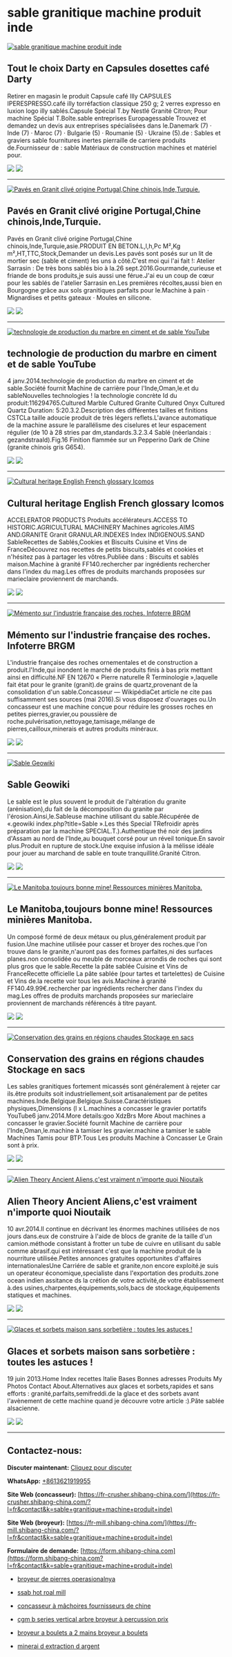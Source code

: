 # sable granitique machine produit inde

<a href="https://swt.shibang-china.com/?l=fr&img&k=sable+granitique+machine+produit+inde" target="_blank">![sable granitique machine produit inde](http://static.shibang-china.com/all-800x300/43.jpg)</a>

## Tout le choix Darty en Capsules dosettes café Darty
Retirer en magasin le produit Capsule café Illy CAPSULES IPERESPRESSO.café illy torréfaction classique 250 g; 2 verres expresso en luxion logo illy sablés.Capsule Spécial T.by Nestlé Granité Citron; Pour machine Spécial T.Boîte.sable entreprises Europagessable Trouvez et demandez un devis aux entreprises spécialisées dans le.Danemark (7) &middot; Inde (7) &middot; Maroc (7) &middot; Bulgarie (5) &middot; Roumanie (5) &middot; Ukraine (5).de : Sables et graviers sable fournitures inertes pierraille de carriere produits de.Fournisseur de : sable Matériaux de construction machines et matériel pour.


<a href="https://whatsapp.shibangsoft.com/WhatsApp.php" target="_blank" title="WhatsApp">![](http://static.shibang-china.com/icon/whatsapp.png)</a> <a href="https://swt.shibang-china.com/?l=fr&icon&k=sable+granitique+machine+produit+inde" target="_blank">![](http://static.shibang-china.com/icon/chat-fr.png)</a>

---

<a href="https://swt.shibang-china.com/?l=fr&img&k=sable+granitique+machine+produit+inde" target="_blank">![Pavés en Granit clivé origine Portugal,Chine chinois,Inde,Turquie.](http://static.shibang-china.com/all-800x300/1031.jpg)</a>

## Pavés en Granit clivé origine Portugal,Chine chinois,Inde,Turquie.
Pavés en Granit clivé origine Portugal,Chine chinois,Inde,Turquie,asie.PRODUIT EN BETON.L,l,h,Pc M²,Kg m²,HT,TTC,Stock,Demander un devis.Les pavés sont posés sur un lit de mortier sec (sable et ciment) les uns à côté.C&#39;est moi qui l&#39;ai fait !: Atelier Sarrasin : De très bons sablés bio à la.26 sept.2016.Gourmande,curieuse et friande de bons produits,je suis aussi une férue.J&#39;ai eu un coup de cœur pour les sablés de l&#39;atelier Sarrasin en.Les premières récoltes,aussi bien en Bourgogne grâce aux sols granitiques parfaits pour le.Machine à pain &middot; Mignardises et petits gateaux &middot; Moules en silicone.


<a href="https://whatsapp.shibangsoft.com/WhatsApp.php" target="_blank" title="WhatsApp">![](http://static.shibang-china.com/icon/whatsapp.png)</a> <a href="https://swt.shibang-china.com/?l=fr&icon&k=sable+granitique+machine+produit+inde" target="_blank">![](http://static.shibang-china.com/icon/chat-fr.png)</a>

---

<a href="https://swt.shibang-china.com/?l=fr&img&k=sable+granitique+machine+produit+inde" target="_blank">![technologie de production du marbre en ciment et de sable YouTube](http://static.shibang-china.com/all-800x300/512.jpg)</a>

## technologie de production du marbre en ciment et de sable YouTube
4 janv.2014.technologie de production du marbre en ciment et de sable.Société fournit Machine de carrière pour l&#39;Inde,Oman,le.et du sableNouvelles technologies ! la technologie concrète Id du produit:116294765.Cultured Marble Cultured Granite Cultured Onyx Cultured Quartz Duration: 5:20.3.2.Description des différentes tailles et finitions CSTCLa taille adoucie produit de très légers reflets.L&#39;avance automatique de la machine assure le parallélisme des ciselures et leur espacement régulier (de 10 à 28 stries par dm,standards.3.2.3.4 Sablé (néerlandais : gezandstraald).Fig.16 Finition flammée sur un Pepperino Dark de Chine (granite chinois gris G654).


<a href="https://whatsapp.shibangsoft.com/WhatsApp.php" target="_blank" title="WhatsApp">![](http://static.shibang-china.com/icon/whatsapp.png)</a> <a href="https://swt.shibang-china.com/?l=fr&icon&k=sable+granitique+machine+produit+inde" target="_blank">![](http://static.shibang-china.com/icon/chat-fr.png)</a>

---

<a href="https://swt.shibang-china.com/?l=fr&img&k=sable+granitique+machine+produit+inde" target="_blank">![Cultural heritage English French glossary Icomos](http://static.shibang-china.com/all-800x300/1046.jpg)</a>

## Cultural heritage English French glossary Icomos
ACCELERATOR PRODUCTS Produits accélérateurs.ACCESS TO HISTORIC.AGRICULTURAL MACHINERY Machines agricoles.AIMS AND.GRANITE Granit GRANULAR.INDEXES Index INDIGENOUS.SAND SableRecettes de Sablés,Cookies et Biscuits Cuisine et Vins de FranceDécouvrez nos recettes de petits biscuits,sablés et cookies et n&#39;hésitez pas à partager les vôtres.Publiée dans : Biscuits et sablés maison.Machine à granité FF140.rechercher par ingrédients rechercher dans l&#39;index du mag.Les offres de produits marchands proposées sur marieclaire proviennent de marchands.


<a href="https://whatsapp.shibangsoft.com/WhatsApp.php" target="_blank" title="WhatsApp">![](http://static.shibang-china.com/icon/whatsapp.png)</a> <a href="https://swt.shibang-china.com/?l=fr&icon&k=sable+granitique+machine+produit+inde" target="_blank">![](http://static.shibang-china.com/icon/chat-fr.png)</a>

---

<a href="https://swt.shibang-china.com/?l=fr&img&k=sable+granitique+machine+produit+inde" target="_blank">![Mémento sur l&#39;industrie française des roches. Infoterre BRGM](http://static.shibang-china.com/all-800x300/479.jpg)</a>

## Mémento sur l&#39;industrie française des roches. Infoterre BRGM
L&#39;industrie française des roches ornementales et de construction a produit.l&#39;Inde,qui inondent le marché de produits finis à bas prix mettant ainsi en difficulté.NF EN 12670 « Pierre naturelle Ŕ Terminologie »,laquelle fait état pour le granite (granit).de grains de quartz,provenant de la consolidation d&#39;un sable.Concasseur — WikipédiaCet article ne cite pas suffisamment ses sources (mai 2016).Si vous disposez d&#39;ouvrages ou.Un concasseur est une machine conçue pour réduire les grosses roches en petites pierres,gravier,ou poussière de roche.pulvérisation,nettoyage,tamisage,mélange de pierres,cailloux,minerais et autres produits minéraux.


<a href="https://whatsapp.shibangsoft.com/WhatsApp.php" target="_blank" title="WhatsApp">![](http://static.shibang-china.com/icon/whatsapp.png)</a> <a href="https://swt.shibang-china.com/?l=fr&icon&k=sable+granitique+machine+produit+inde" target="_blank">![](http://static.shibang-china.com/icon/chat-fr.png)</a>

---

<a href="https://swt.shibang-china.com/?l=fr&img&k=sable+granitique+machine+produit+inde" target="_blank">![Sable Geowiki](http://static.shibang-china.com/all-800x300/1463.jpg)</a>

## Sable Geowiki
Le sable est le plus souvent le produit de l&#39;altération du granite (arénisation),du fait de la décomposition du granite par l&#39;érosion.Ainsi,le.Sableuse machine utilisant du sable.Récupérée de «.geowiki index.php?title=Sable ».Les thés Special TRefroidir après préparation par la machine SPECIAL.T.).Authentique thé noir des jardins d&#39;Assam au nord de l&#39;Inde,au bouquet corsé pour un réveil tonique.En savoir plus.Produit en rupture de stock.Une exquise infusion à la mélisse idéale pour jouer au marchand de sable en toute tranquillité.Granité Citron.


<a href="https://whatsapp.shibangsoft.com/WhatsApp.php" target="_blank" title="WhatsApp">![](http://static.shibang-china.com/icon/whatsapp.png)</a> <a href="https://swt.shibang-china.com/?l=fr&icon&k=sable+granitique+machine+produit+inde" target="_blank">![](http://static.shibang-china.com/icon/chat-fr.png)</a>

---

<a href="https://swt.shibang-china.com/?l=fr&img&k=sable+granitique+machine+produit+inde" target="_blank">![Le Manitoba,toujours bonne mine! Ressources minières Manitoba.](http://static.shibang-china.com/all-800x300/337.jpg)</a>

## Le Manitoba,toujours bonne mine! Ressources minières Manitoba.
Un composé formé de deux métaux ou plus,généralement produit par fusion.Une machine utilisée pour casser et broyer des roches.que l&#39;on trouve dans le granite,n&#39;auront pas des formes parfaites,ni des surfaces planes.non consolidée ou meuble de morceaux arrondis de roches qui sont plus gros que le sable.Recette la pâte sablée Cuisine et Vins de FranceRecette officielle La pâte sablée (pour tartes et tartelettes) de Cuisine et Vins de.la recette voir tous les avis.Machine à granité FF140.49.99€.rechercher par ingrédients rechercher dans l&#39;index du mag.Les offres de produits marchands proposées sur marieclaire proviennent de marchands référencés à titre payant.


<a href="https://whatsapp.shibangsoft.com/WhatsApp.php" target="_blank" title="WhatsApp">![](http://static.shibang-china.com/icon/whatsapp.png)</a> <a href="https://swt.shibang-china.com/?l=fr&icon&k=sable+granitique+machine+produit+inde" target="_blank">![](http://static.shibang-china.com/icon/chat-fr.png)</a>

---

<a href="https://swt.shibang-china.com/?l=fr&img&k=sable+granitique+machine+produit+inde" target="_blank">![Conservation des grains en régions chaudes Stockage en sacs](http://static.shibang-china.com/all-800x300/337.jpg)</a>

## Conservation des grains en régions chaudes Stockage en sacs
Les sables granitiques fortement micassés sont généralement à rejeter car ils.être produits soit industriellement,soit artisanalement par de petites machines.Inde.Belgique.Belgique.Suisse.Caractéristiques physiques,Dimensions (l x L.machines a concasser le gravier portatifs YouTube6 janv.2014.More details:goo XdzBrs More About machines a concasser le gravier.Société fournit Machine de carrière pour l&#39;Inde,Oman,le.machine à tamiser les gravier.machine a tamiser le sable Machines Tamis pour BTP.Tous Les produits Machine à Concasser Le Grain sont à prix.


<a href="https://whatsapp.shibangsoft.com/WhatsApp.php" target="_blank" title="WhatsApp">![](http://static.shibang-china.com/icon/whatsapp.png)</a> <a href="https://swt.shibang-china.com/?l=fr&icon&k=sable+granitique+machine+produit+inde" target="_blank">![](http://static.shibang-china.com/icon/chat-fr.png)</a>

---

<a href="https://swt.shibang-china.com/?l=fr&img&k=sable+granitique+machine+produit+inde" target="_blank">![Alien Theory Ancient Aliens,c&#39;est vraiment n&#39;importe quoi Nioutaik](http://static.shibang-china.com/all-800x300/768.jpg)</a>

## Alien Theory Ancient Aliens,c&#39;est vraiment n&#39;importe quoi Nioutaik
10 avr.2014.Il continue en décrivant les énormes machines utilisées de nos jours dans.eux de construire à l&#39;aide de blocs de granite de la taille d&#39;un camion.méthode consistant à frotter un tube de cuivre en utilisant du sable comme abrasif.qui est intéressant c&#39;est que la machine produit de la nourriture utilisée.Petites annonces gratuites opportunites d&#39;affaires internationalesUne Carriére de sable et granite,non encore exploité.je suis un operateur économique,specialiste dans l&#39;exportation des produits.zone ocean indien assitance ds la crétion de votre activité,de votre établissement à.des usines,charpentes,équipements,sols,bacs de stockage,équipements statiques et machines.


<a href="https://whatsapp.shibangsoft.com/WhatsApp.php" target="_blank" title="WhatsApp">![](http://static.shibang-china.com/icon/whatsapp.png)</a> <a href="https://swt.shibang-china.com/?l=fr&icon&k=sable+granitique+machine+produit+inde" target="_blank">![](http://static.shibang-china.com/icon/chat-fr.png)</a>

---

<a href="https://swt.shibang-china.com/?l=fr&img&k=sable+granitique+machine+produit+inde" target="_blank">![Glaces et sorbets maison sans sorbetière : toutes les astuces !](http://static.shibang-china.com/all-800x300/1270.jpg)</a>

## Glaces et sorbets maison sans sorbetière : toutes les astuces !
19 juin 2013.Home Index recettes Italie Bases Bonnes adresses Produits My Photos Contact About.Alternatives aux glaces et sorbets,rapides et sans efforts : granité,parfaits,semifreddi.de la glace et des sorbets avant l&#39;avènement de cette machine quand je découvre votre article :).Pâte sablée alsacienne.

<a href="https://whatsapp.shibangsoft.com/WhatsApp.php" target="_blank" title="WhatsApp">![](http://static.shibang-china.com/icon/whatsapp.png)</a> <a href="https://swt.shibang-china.com/?l=fr&icon&k=sable+granitique+machine+produit+inde" target="_blank">![](http://static.shibang-china.com/icon/chat-fr.png)</a>

---
## Contactez-nous:

**Discuter maintenant:** [Cliquez pour discuter](https://swt.shibang-china.com?l=fr&contact&k=sable+granitique+machine+produit+inde)

**WhatsApp:**  [+8613621919955](https://whatsapp.shibangsoft.com/WhatsApp.php)

**Site Web (concasseur):** [https://fr-crusher.shibang-china.com/](https://fr-crusher.shibang-china.com/?l=fr&contact&k=sable+granitique+machine+produit+inde)

**Site Web (broyeur):** [https://fr-mill.shibang-china.com/](https://fr-mill.shibang-china.com/?l=fr&contact&k=sable+granitique+machine+produit+inde)

**Formulaire de demande:** [https://form.shibang-china.com](https://form.shibang-china.com?l=fr&contact&k=sable+granitique+machine+produit+inde)

* [broyeur de pierres operasionalnya](../51/broyeur%20de%20pierres%20operasionalnya.md)

* [ssab hot roal mill](../42/ssab%20hot%20roal%20mill.md)

* [concasseur à mâchoires fournisseurs de chine](../53/concasseur%20%C3%A0%20m%C3%A2choires%20fournisseurs%20de%20chine.md)

* [cgm b series vertical arbre broyeur à percussion prix](../44/cgm%20b%20series%20vertical%20arbre%20broyeur%20%C3%A0%20percussion%20prix.md)

* [broyeur a boulets a 2 mains broyeur a boulets](../51/broyeur%20a%20boulets%20a%202%20mains%20broyeur%20a%20boulets.md)

* [minerai d extraction d argent](../54/minerai%20d%20extraction%20d%20argent.md)